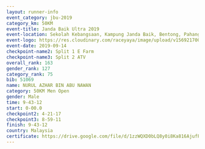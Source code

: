 ```yaml
---
layout: runner-info 
event_category: jbu-2019 
category_km: 50KM 
event-title: Janda Baik Ultra 2019
event-location: Sekolah Kebangsaan, Kampung Janda Baik, Bentong, Pahang, Malaysia 
event-logo: https://res.cloudinary.com/raceyaya/image/upload/v1569217009/logo/janda-baik_vch1pc.jpg 
event-date: 2019-09-14 
checkpoint-name2: Split 1 E Farm 
checkpoint-name3: Split 2 ATV 
overall_rank: 163
gender_rank: 127
category_rank: 75
bib: 51069
name: NURUL AZHAR BIN ABU NAWAN
category: 50KM Men Open
gender: Male
time: 9-43-12
start: 0-00.0
checkpoint2: 4-21-17
checkpoint3: 8-59-11
finish: 9-43-12
country: Malaysia
certificate: https://drive.google.com/file/d/1zzWQXD0bLQ8y0i8Ka816AjufPGpO_2c7/view?usp=sharing
---
```

